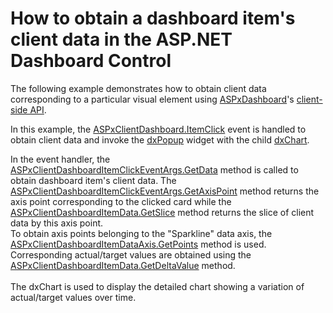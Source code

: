 # How to obtain a dashboard item's client data in the ASP.NET Dashboard Control


<p>The following example demonstrates how to obtain client data corresponding to a particular visual element using <a href="https://documentation.devexpress.com/#Dashboard/clsDevExpressDashboardWebASPxDashboardtopic">ASPxDashboard</a>'s <a href="https://documentation.devexpress.com/#Dashboard/CustomDocument116302">client-side API</a>.</p>
<p>In this example, the <a href="https://documentation.devexpress.com/#Dashboard/DevExpressDashboardWebScriptsASPxClientDashboard_ItemClicktopic">ASPxClientDashboard.ItemClick</a> event is handled to obtain client data and invoke the <a href="https://js.devexpress.com/Documentation/ApiReference/UI_Widgets/dxPopup/">dxPopup</a> widget with the child <a href="https://js.devexpress.com/Documentation/ApiReference/Data_Visualization_Widgets/dxChart/">dxChart</a>.</p>
<p>In the event handler, the <a href="http://documentation.devexpress.com/#Dashboard/DevExpressDashboardWebScriptsASPxClientDashboardItemClickEventArgs_GetDatatopic">ASPxClientDashboardItemClickEventArgs.GetData</a> method is called to obtain dashboard item's client data. The <a href="http://documentation.devexpress.com/#Dashboard/DevExpressDashboardWebScriptsASPxClientDashboardItemClickEventArgs_GetAxisPointtopic">ASPxClientDashboardItemClickEventArgs.GetAxisPoint</a> method returns the axis point corresponding to the clicked card while the <a href="http://documentation.devexpress.com/#Dashboard/DevExpressDashboardWebScriptsASPxClientDashboardItemData_GetSlicetopic">ASPxClientDashboardItemData.GetSlice</a> method returns the slice of client data by this axis point.<br>To obtain axis points belonging to the "Sparkline" data axis, the <a href="http://documentation.devexpress.com/#Dashboard/DevExpressDashboardWebScriptsASPxClientDashboardItemDataAxis_GetPointstopic">ASPxClientDashboardItemDataAxis.GetPoints</a> method is used. Corresponding actual/target values are obtained using the <a href="http://documentation.devexpress.com/#Dashboard/DevExpressDashboardWebScriptsASPxClientDashboardItemData_GetDeltaValuetopic">ASPxClientDashboardItemData.GetDeltaValue</a> method.<br><br>The dxChart is used to display the detailed chart showing a variation of actual/target values over time.</p>

<br/>


